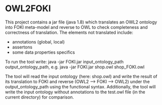 # OWL2FOKI
This project contains a jar file (java 1.8) which translates an OWL2 ontology into FOKI meta-model and reverse to OWL to check completeness and correctness of translation.
The elements not translated include:
- annotations (global, local)
- assertons
- some data properties specifics

To run the tool write: 
   java -jar FOKI.jar input_ontology_path output_ontology_path, e.g.
   java -jar FOKI.jar shop.owl shop_FOKI.owl

The tool will read the input ontology (here: shop.owl) and write the result of its translation to FOKI and reverse (OWL2 --> FOKI --> OWL2) under the output_ontology_path using the functional syntax.
Additionally, the tool will write the input ontology without annotations to the test.owl file (in the current directory) for comparison. 
